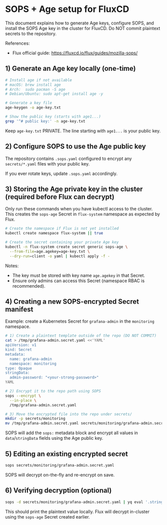 # SOPS + Age setup for FluxCD

This document explains how to generate Age keys, configure SOPS, and install the SOPS Age key in the cluster for FluxCD. Do NOT commit plaintext secrets to the repository.

References:
- Flux official guide: https://fluxcd.io/flux/guides/mozilla-sops/

## 1) Generate an Age key locally (one-time)

```bash
# Install age if not available
# macOS: brew install age
# Arch:  sudo pacman -S age
# Debian/Ubuntu: sudo apt-get install age -y

# Generate a key file
age-keygen -o age-key.txt

# Show the public key (starts with age1...)
grep '^# public key:' -n age-key.txt
```

Keep `age-key.txt` PRIVATE. The line starting with `age1...` is your public key.

## 2) Configure SOPS to use the Age public key

The repository contains `.sops.yaml` configured to encrypt any `secrets/*.yaml` files with your public key.

If you ever rotate keys, update `.sops.yaml` accordingly.

## 3) Storing the Age private key in the cluster (required before Flux can decrypt)

Only run these commands when you have kubectl access to the cluster. This creates the `sops-age` Secret in `flux-system` namespace as expected by Flux.

```bash
# Create the namespace if Flux is not yet installed
kubectl create namespace flux-system || true

# Create the secret containing your private Age key
kubectl -n flux-system create secret generic sops-age \
  --from-file=age.agekey=age-key.txt \
  --dry-run=client -o yaml | kubectl apply -f -
```

Notes:
- The key must be stored with key name `age.agekey` in that Secret.
- Ensure only admins can access this Secret (namespace RBAC is recommended).

## 4) Creating a new SOPS-encrypted Secret manifest

Example: create a Kubernetes Secret for `grafana-admin` in the `monitoring` namespace.

```bash
# 1) Create a plaintext template outside of the repo (DO NOT COMMIT)
cat > /tmp/grafana-admin.secret.yaml <<'YAML'
apiVersion: v1
kind: Secret
metadata:
  name: grafana-admin
  namespace: monitoring
type: Opaque
stringData:
  admin-password: "<your-strong-password>"
YAML

# 2) Encrypt it to the repo path using SOPS
sops --encrypt \
  --in-place \
  /tmp/grafana-admin.secret.yaml

# 3) Move the encrypted file into the repo under secrets/
mkdir -p secrets/monitoring
mv /tmp/grafana-admin.secret.yaml secrets/monitoring/grafana-admin.secret.yaml
```

SOPS will add the `sops:` metadata block and encrypt all values in `data`/`stringData` fields using the Age public key.

## 5) Editing an existing encrypted secret

```bash
sops secrets/monitoring/grafana-admin.secret.yaml
```

SOPS will decrypt on-the-fly and re-encrypt on save.

## 6) Verifying decryption (optional)

```bash
sops -d secrets/monitoring/grafana-admin.secret.yaml | yq eval '.stringData.admin-password' -
```

This should print the plaintext value locally. Flux will decrypt in-cluster using the `sops-age` Secret created earlier.
